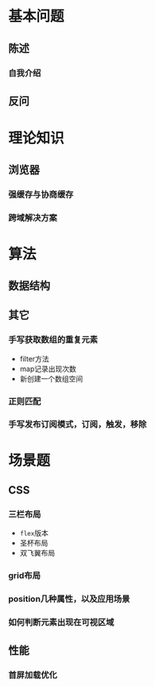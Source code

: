 # 基本问题
## 陈述
### 自我介绍
## 反问

# 理论知识
## 浏览器
### 强缓存与协商缓存
### 跨域解决方案

# 算法
## 数据结构
## 其它
### 手写获取数组的重复元素
- filter方法
- map记录出现次数
- 新创建一个数组空间
### 正则匹配
### 手写发布订阅模式，订阅，触发，移除


# 场景题
## CSS
### 三栏布局
- `flex`版本
- 圣杯布局
- 双飞翼布局
### grid布局
### position几种属性，以及应用场景
### 如何判断元素出现在可视区域

## 性能
### 首屏加载优化
